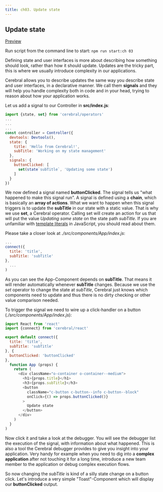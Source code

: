 ```yaml
---
title: ch03. Update state
---
```


## Update state

[Preview](03)

Run script from the command line to start:
`npm run start:ch 03`

Defining state and user interfaces is more about describing how something should look, rather than how it should update. Updates are the tricky part, this is where we usually introduce complexity in our applications.

Cerebral allows you to describe updates the same way you describe state and user interfaces, in a declarative manner. We call them **signals** and they will help you handle complexity both in code and in your head, trying to reason about how your application works.

Let us add a signal to our Controller in **src/index.js**:

```js
import {state, set} from 'cerebral/operators'
...
...
...
const controller = Controller({
  devtools: Devtools(),
  state: {
    title: 'Hello from Cerebral!',
    subTitle: 'Working on my state management'
  },
  signals: {
    buttonClicked: [
      set(state`subTitle`, 'Updating some state')
    ]
  }
})
```
We now defined a signal named **buttonClicked**. The signal tells us "what happened to make this signal run". A signal is defined using a **chain**, which is basically an **array of actions**. What we want to happen when this signal triggers is to update the **subTitle** in our state with a static value. That is why we use **set**, a Cerebral operator. Calling set will create an action for us that will put the value *Updating some state* on the state path *subTitle*. If you are unfamiliar with [template literals](https://developer.mozilla.org/en-US/docs/Web/JavaScript/Reference/Template_literals) in JavaScript, you should read about them.

Please take a closer look at *./src/components/App/index.js*:

```js
...
connect({
  title: 'title',
  subTitle: 'subTitle'
},
  ...
)
```
As you can see the App-Component depends on **subTitle**. That means it will render automatically whenever **subTitle** changes. Because we use the *set* operator to change the state at *subTitle*, Cerebral just knows which components need to update and thus there is no dirty checking or other value comparison needed.

To trigger the signal we need to wire up a click-handler on a button (*./src/components/App/index.js*):

```js
import React from 'react'
import {connect} from 'cerebral/react'

export default connect({
  title: 'title',
  subTitle: 'subTitle'
}, {
  buttonClicked: 'buttonClicked'
},
  function App (props) {
    return (
      <div className="o-container o-container--medium">
        <h1>{props.title}</h1>
        <h3>{props.subTitle}</h3>
        <button
          className="c-button c-button--info c-button--block"
          onClick={() => props.buttonClicked()}
        >
          Update state
        </button>
      </div>
    )
  }
)
```
Now click it and take a look at the debugger. You will see the debugger list the execution of the signal, with information about what happened. This is also a tool the Cerebral debugger provides to give you insight into your application. Very handy for example when you need to dig into a **complex application** after not touching it for a long time, introduce a new team member to the application or debug complex execution flows.

So now changing the *subTitle* is kind of a silly state change on a button click. Let's introduce a very simple "Toast"-Component which will display our **buttonClicked** output.
